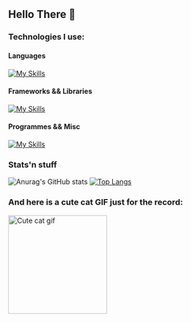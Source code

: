 ## Hello There 👋

### Technologies I use:
#### Languages
[![My Skills](https://skillicons.dev/icons?i=ts,js,cs,go,html,css)](https://skillicons.dev)

#### Frameworks && Libraries
[![My Skills](https://skillicons.dev/icons?i=svelte,dotnet,angular,tailwind)](https://skillicons.dev)

#### Programmes && Misc
[![My Skills](https://skillicons.dev/icons?i=azure,github,githubactions,docker,linux,git)](https://skillicons.dev)

### Stats'n stuff

![Anurag's GitHub stats](https://github-readme-stats.vercel.app/api?username=JanTrichter&show_icons=true&theme=radical)
[![Top Langs](https://github-readme-stats.vercel.app/api/top-langs/?username=JanTrichter&layout=compact)](https://github.com/anuraghazra/github-readme-stats)

### And here is a cute cat GIF just for the record:

<img width="200" alt="Cute cat gif" src="https://user-images.githubusercontent.com/72730682/128785033-634cb3f1-8285-4188-8c9d-e2de8c2f7a27.gif">

